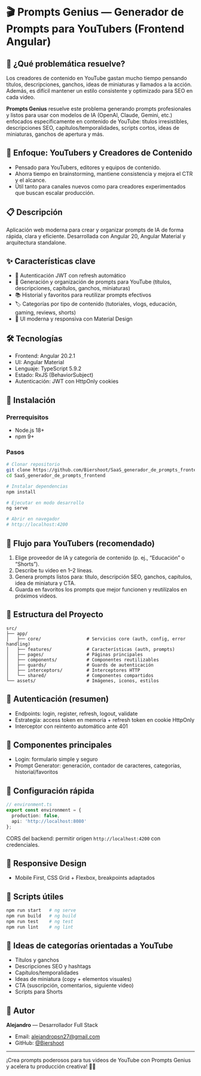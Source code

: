 # 🎬 Prompts Genius — Generador de Prompts para YouTubers (Frontend Angular)

## 📌 ¿Qué problemática resuelve?
Los creadores de contenido en YouTube gastan mucho tiempo pensando títulos, descripciones, ganchos, ideas de miniaturas y llamados a la acción. Además, es difícil mantener un estilo consistente y optimizado para SEO en cada video.

**Prompts Genius** resuelve este problema generando prompts profesionales y listos para usar con modelos de IA (OpenAI, Claude, Gemini, etc.) enfocados específicamente en contenido de YouTube: títulos irresistibles, descripciones SEO, capítulos/temporalidades, scripts cortos, ideas de miniaturas, ganchos de apertura y más.

## 🎯 Enfoque: YouTubers y Creadores de Contenido
- Pensado para YouTubers, editores y equipos de contenido.
- Ahorra tiempo en brainstorming, mantiene consistencia y mejora el CTR y el alcance.
- Útil tanto para canales nuevos como para creadores experimentados que buscan escalar producción.

## 📋 Descripción
Aplicación web moderna para crear y organizar prompts de IA de forma rápida, clara y eficiente. Desarrollada con Angular 20, Angular Material y arquitectura standalone.

## ✨ Características clave
- 🔐 Autenticación JWT con refresh automático
- 🧠 Generación y organización de prompts para YouTube (títulos, descripciones, capítulos, ganchos, miniaturas)
- 📚 Historial y favoritos para reutilizar prompts efectivos
- 🏷️ Categorías por tipo de contenido (tutoriales, vlogs, educación, gaming, reviews, shorts)
- 🎨 UI moderna y responsiva con Material Design

## 🛠️ Tecnologías
- Frontend: Angular 20.2.1
- UI: Angular Material
- Lenguaje: TypeScript 5.9.2
- Estado: RxJS (BehaviorSubject)
- Autenticación: JWT con HttpOnly cookies

## 🚀 Instalación
### Prerrequisitos
- Node.js 18+
- npm 9+

### Pasos
```bash
# Clonar repositorio
git clone https://github.com/Biershoot/SaaS_generador_de_prompts_frontend.git
cd SaaS_generador_de_prompts_frontend

# Instalar dependencias
npm install

# Ejecutar en modo desarrollo
ng serve

# Abrir en navegador
# http://localhost:4200
```

## 🧭 Flujo para YouTubers (recomendado)
1) Elige proveedor de IA y categoría de contenido (p. ej., “Educación” o “Shorts”).
2) Describe tu video en 1–2 líneas.
3) Genera prompts listos para: título, descripción SEO, ganchos, capítulos, idea de miniatura y CTA.
4) Guarda en favoritos los prompts que mejor funcionen y reutilízalos en próximos videos.

## 📁 Estructura del Proyecto
```
src/
├── app/
│   ├── core/                 # Servicios core (auth, config, error handling)
│   ├── features/             # Características (auth, prompts)
│   ├── pages/                # Páginas principales
│   ├── components/           # Componentes reutilizables
│   ├── guards/               # Guards de autenticación
│   ├── interceptors/         # Interceptores HTTP
│   └── shared/               # Componentes compartidos
└── assets/                   # Imágenes, iconos, estilos
```

## 🔐 Autenticación (resumen)
- Endpoints: login, register, refresh, logout, validate
- Estrategia: access token en memoria + refresh token en cookie HttpOnly
- Interceptor con reintento automático ante 401

## 🎨 Componentes principales
- Login: formulario simple y seguro
- Prompt Generator: generación, contador de caracteres, categorías, historial/favoritos

## 🔧 Configuración rápida
```typescript
// environment.ts
export const environment = {
  production: false,
  api: 'http://localhost:8080'
};
```
CORS del backend: permitir origen `http://localhost:4200` con credenciales.

## 📱 Responsive Design
- Mobile First, CSS Grid + Flexbox, breakpoints adaptados

## 🧪 Scripts útiles
```bash
npm run start   # ng serve
npm run build   # ng build
npm run test    # ng test
npm run lint    # ng lint
```

## 📝 Ideas de categorías orientadas a YouTube
- Títulos y ganchos
- Descripciones SEO y hashtags
- Capítulos/temporalidades
- Ideas de miniatura (copy + elementos visuales)
- CTA (suscripción, comentarios, siguiente video)
- Scripts para Shorts

## 👤 Autor
**Alejandro** — Desarrollador Full Stack
- Email: alejandropsn27@gmail.com
- GitHub: [@Biershoot](https://github.com/Biershoot)

---

¡Crea prompts poderosos para tus videos de YouTube con Prompts Genius y acelera tu producción creativa! 🚀🎥
